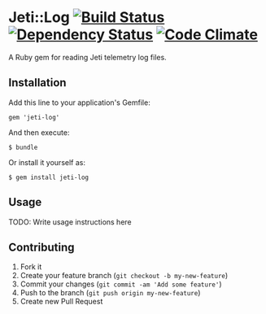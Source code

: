 # Jeti::Log [![Build Status](https://travis-ci.org/code-lever/jeti-log.png)](https://travis-ci.org/code-lever/jeti-log) [![Dependency Status](https://gemnasium.com/code-lever/jeti-log.png)](https://gemnasium.com/code-lever/jeti-log) [![Code Climate](https://codeclimate.com/github/code-lever/jeti-log.png)](https://codeclimate.com/github/code-lever/jeti-log)

A Ruby gem for reading Jeti telemetry log files.

## Installation

Add this line to your application's Gemfile:

    gem 'jeti-log'

And then execute:

    $ bundle

Or install it yourself as:

    $ gem install jeti-log

## Usage

TODO: Write usage instructions here

## Contributing

1. Fork it
2. Create your feature branch (`git checkout -b my-new-feature`)
3. Commit your changes (`git commit -am 'Add some feature'`)
4. Push to the branch (`git push origin my-new-feature`)
5. Create new Pull Request
